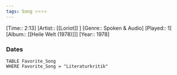 ```yaml
---
tags: Song ⭐⭐⭐⭐ 
---
```

[Time:: 2:13]
[Artist:: [[Loriot]] ]
[Genre:: Spoken & Audio]
[Played:: 1]
[Album:: [[Heile Welt (1978)]]]
[Year:: 1978]
### Dates
````dataview
TABLE Favorite_Song
WHERE Favorite_Song = "Literaturkritik"
````